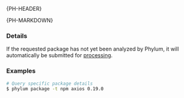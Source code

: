{PH-HEADER}

{PH-MARKDOWN}

### Details

If the requested package has not yet been analyzed by Phylum, it will
automatically be submitted for [processing].

[processing]: https://docs.phylum.io/docs/processing

### Examples

```sh
# Query specific package details
$ phylum package -t npm axios 0.19.0
```
